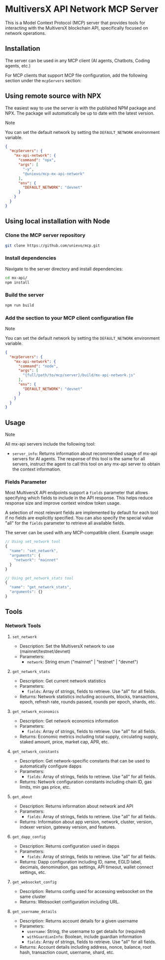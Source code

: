 # MultiversX API Network MCP Server

This is a Model Context Protocol (MCP) server that provides tools for interacting with the MultiversX blockchain API, specifically focused on network operations.

## Installation

The server can be used in any MCP client (AI agents, Chatbots, Coding agents, etc.)

For MCP clients that support MCP file configuration, add the following section under the `mcpServers` section:

## Using remote source with NPX

The easiest way to use the server is with the published NPM package and NPX.
The package will automatically be up to date with the latest version.

> [!NOTE]
>
> You can set the default network by setting the `DEFAULT_NETWORK` environment variable.

```json
{
  "mcpServers": {
    "mx-api-network": {
      "command": "npx",
      "args": [
        "-y",
        "@unievo/mcp-mx-api-network"
      ],
      "env": {
        "DEFAULT_NETWORK": "devnet"
      }
    }
  }
}
```

## Using local installation with Node

### Clone the MCP server repository

```bash
git clone https://github.com/unievo/mcp.git
```

### Install dependencies

Navigate to the server directory and install dependencies:

```bash
cd mx-api/
npm install
```

### Build the server

```bash
npm run build
```

### Add the section to your MCP client configuration file

> [!NOTE]
>
> You can set the default network by setting the `DEFAULT_NETWORK` environment variable.

```json
{
  "mcpServers": {
    "mx-api-network": {
      "command": "node",
      "args": [
        "{full/path/to/mcp/server}/build/mx-api-network.js"
      ],
      "env": {
        "DEFAULT_NETWORK": "devnet"
      }
    }
  }
}
```

## Usage

> [!NOTE]
>
> All mx-api servers include the following tool:
>
>- `server_info`: Returns information about recommended usage of mx-api servers for AI agents. The response of this tool is the same for all servers, instruct the agent to call this tool on any mx-api server to obtain the context information.

### Fields Parameter

Most MultiversX API endpoints support a `fields` parameter that allows specifying which fields to include in the API response. This helps reduce response size and improve context window token usage.

A selection of most relevant fields are implemented by default for each tool if no fields are explicitly specified. You can also specify the special value "all" for the `fields` parameter to retrieve all available fields.

The server can be used with any MCP-compatible client. Example usage:

```typescript
// Using set_network tool
{
  "name": "set_network",
  "arguments": {
    "network": "mainnet"
  }
}

// Using get_network_stats tool
{
  "name": "get_network_stats",
  "arguments": {}
}
```

## Tools

### Network Tools

1. `set_network`
   - Description: Set the MultiversX network to use (mainnet/testnet/devnet)
   - Parameters:
     - `network`: String enum ("mainnet" | "testnet" | "devnet")

2. `get_network_stats`
   - Description: Get current network statistics
   - Parameters:
     - `fields`: Array of strings, fields to retrieve. Use "all" for all fields.
   - Returns: Network statistics including accounts, blocks, transactions, epoch, refresh rate, rounds passed, rounds per epoch, shards, etc.

3. `get_network_economics`
   - Description: Get network economics information
   - Parameters:
     - `fields`: Array of strings, fields to retrieve. Use "all" for all fields.
   - Returns: Economic metrics including total supply, circulating supply, staked amount, price, market cap, APR, etc.

4. `get_network_constants`
   - Description: Get network-specific constants that can be used to automatically configure dapps
   - Parameters:
     - `fields`: Array of strings, fields to retrieve. Use "all" for all fields.
   - Returns: Network configuration constants including chain ID, gas limits, min gas price, etc.

5. `get_about`
   - Description: Returns information about network and API
   - Parameters:
     - `fields`: Array of strings, fields to retrieve. Use "all" for all fields.
   - Returns: Information about app version, network, cluster, version, indexer version, gateway version, and features.

6. `get_dapp_config`
   - Description: Returns configuration used in dapps
   - Parameters:
     - `fields`: Array of strings, fields to retrieve. Use "all" for all fields.
   - Returns: Dapp configuration including ID, name, EGLD label, decimals, denomination, gas settings, API timeout, wallet connect settings, etc.

7. `get_websocket_config`
   - Description: Returns config used for accessing websocket on the same cluster
   - Returns: Websocket configuration including URL.

8. `get_username_details`
   - Description: Returns account details for a given username
   - Parameters:
     - `username`: String, the username to get details for (required)
     - `withGuardianInfo`: Boolean, include guardian information
     - `fields`: Array of strings, fields to retrieve. Use "all" for all fields.
   - Returns: Account details including address, nonce, balance, root hash, transaction count, username, shard, etc.
